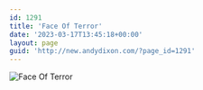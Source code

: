 ```yaml
---
id: 1291
title: 'Face Of Terror'
date: '2023-03-17T13:45:18+00:00'
layout: page
guid: 'http://new.andydixon.com/?page_id=1291'
---
```


![Face Of Terror](https://i0.wp.com/assets.g8x2.ldn.idrivee2-23.com/posters/Face%20Of%20Terror%2001.jpg?w=1200&ssl=1 "Face Of Terror")